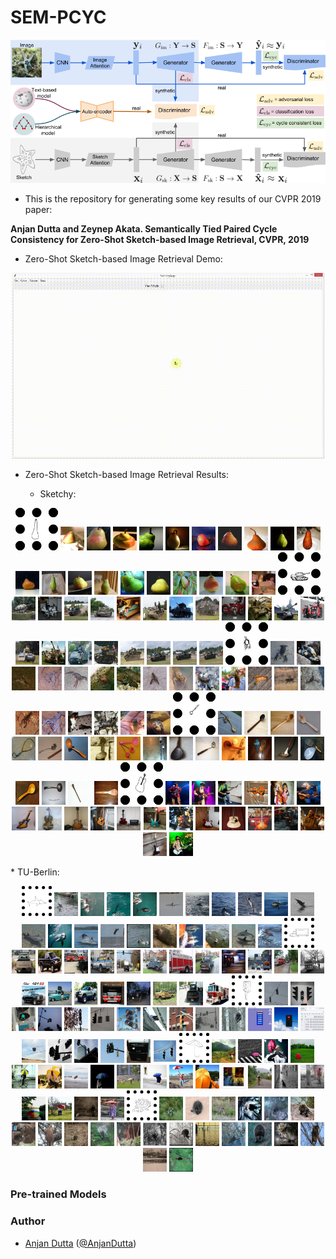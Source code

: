 # SEM-PCYC

<p align="center">
<img src="./figures/sem-pcyc.png" width="800">
</p>

* This is the repository for generating some key results of our CVPR 2019 paper:

**Anjan Dutta and Zeynep Akata. Semantically Tied Paired Cycle Consistency for Zero-Shot Sketch-based Image Retrieval, CVPR, 2019**

* Zero-Shot Sketch-based Image Retrieval Demo:

<p align="center">
<img src="./figures/sem-pcyc-demo.gif" width="500">
</p>

* Zero-Shot Sketch-based Image Retrieval Results:

    * Sketchy:

<p align="center">
<img src="./figures/qual_results/sketchy/3/pear.png" width="38" style="border:15px dotted black;"> <img src="./figures/qual_results/sketchy/3/1_1.png" width="38"> <img src="./figures/qual_results/sketchy/3/2_1.png" width="38"> <img src="./figures/qual_results/sketchy/3/3_1.png" width="38"> <img src="./figures/qual_results/sketchy/3/4_1.png" width="38"> <img src="./figures/qual_results/sketchy/3/5_1.png" width="38"> <img src="./figures/qual_results/sketchy/3/6_1.png" width="38"> <img src="./figures/qual_results/sketchy/3/7_1.png" width="38"> <img src="./figures/qual_results/sketchy/3/8_1.png" width="38"> <img src="./figures/qual_results/sketchy/3/9_1.png" width="38"> <img src="./figures/qual_results/sketchy/3/10_1.png" width="38"> <img src="./figures/qual_results/sketchy/3/11_1.png" width="38"> <img src="./figures/qual_results/sketchy/3/12_1.png" width="38"> <img src="./figures/qual_results/sketchy/3/13_1.png" width="38"> <img src="./figures/qual_results/sketchy/3/14_1.png" width="38"> <img src="./figures/qual_results/sketchy/3/15_1.png" width="38"> <img src="./figures/qual_results/sketchy/3/16_1.png" width="38"> <img src="./figures/qual_results/sketchy/3/17_1.png" width="38"> <img src="./figures/qual_results/sketchy/3/18_1.png" width="38"> <img src="./figures/qual_results/sketchy/3/19_1.png" width="38"> <img src="./figures/qual_results/sketchy/3/20_1.png" width="38">
<img src="./figures/qual_results/sketchy/4/tank.png" width="38" style="border:15px dotted black;"> <img src="./figures/qual_results/sketchy/4/1_1.png" width="38"> <img src="./figures/qual_results/sketchy/4/2_0.png" width="38"> <img src="./figures/qual_results/sketchy/4/3_1.png" width="38"> <img src="./figures/qual_results/sketchy/4/4_1.png" width="38"> <img src="./figures/qual_results/sketchy/4/5_1.png" width="38"> <img src="./figures/qual_results/sketchy/4/6_1.png" width="38"> <img src="./figures/qual_results/sketchy/4/7_1.png" width="38"> <img src="./figures/qual_results/sketchy/4/8_1.png" width="38"> <img src="./figures/qual_results/sketchy/4/9_0.png" width="38"> <img src="./figures/qual_results/sketchy/4/10_1.png" width="38"> <img src="./figures/qual_results/sketchy/4/11_1.png" width="38"> <img src="./figures/qual_results/sketchy/4/12_0.png" width="38"> <img src="./figures/qual_results/sketchy/4/13_1.png" width="38"> <img src="./figures/qual_results/sketchy/4/14_1.png" width="38"> <img src="./figures/qual_results/sketchy/4/15_1.png" width="38"> <img src="./figures/qual_results/sketchy/4/16_1.png" width="38"> <img src="./figures/qual_results/sketchy/4/17_1.png" width="38"> <img src="./figures/qual_results/sketchy/4/18_1.png" width="38"> <img src="./figures/qual_results/sketchy/4/19_1.png" width="38"> <img src="./figures/qual_results/sketchy/4/20_1.png" width="38">
<img src="./figures/qual_results/sketchy/13/lobster.png" width="38" style="border:15px dotted black;"> <img src="./figures/qual_results/sketchy/13/1_1.png" width="38"> <img src="./figures/qual_results/sketchy/13/2_1.png" width="38"> <img src="./figures/qual_results/sketchy/13/3_1.png" width="38"> <img src="./figures/qual_results/sketchy/13/4_1.png" width="38"> <img src="./figures/qual_results/sketchy/13/5_1.png" width="38"> <img src="./figures/qual_results/sketchy/13/6_1.png" width="38"> <img src="./figures/qual_results/sketchy/13/7_1.png" width="38"> <img src="./figures/qual_results/sketchy/13/8_1.png" width="38"> <img src="./figures/qual_results/sketchy/13/9_1.png" width="38"> <img src="./figures/qual_results/sketchy/13/10_1.png" width="38"> <img src="./figures/qual_results/sketchy/13/11_1.png" width="38"> <img src="./figures/qual_results/sketchy/13/12_1.png" width="38"> <img src="./figures/qual_results/sketchy/13/13_0.png" width="38"> <img src="./figures/qual_results/sketchy/13/14_1.png" width="38"> <img src="./figures/qual_results/sketchy/13/15_1.png" width="38"> <img src="./figures/qual_results/sketchy/13/16_1.png" width="38"> <img src="./figures/qual_results/sketchy/13/17_1.png" width="38"> <img src="./figures/qual_results/sketchy/13/18_1.png" width="38"> <img src="./figures/qual_results/sketchy/13/19_1.png" width="38"> <img src="./figures/qual_results/sketchy/13/20_1.png" width="38">
<img src="./figures/qual_results/sketchy/23/spoon.png" width="38" style="border:15px dotted black;"> <img src="./figures/qual_results/sketchy/23/1_1.png" width="38"> <img src="./figures/qual_results/sketchy/23/2_1.png" width="38"> <img src="./figures/qual_results/sketchy/23/3_1.png" width="38"> <img src="./figures/qual_results/sketchy/23/4_1.png" width="38"> <img src="./figures/qual_results/sketchy/23/5_0.png" width="38"> <img src="./figures/qual_results/sketchy/23/6_1.png" width="38"> <img src="./figures/qual_results/sketchy/23/7_1.png" width="38"> <img src="./figures/qual_results/sketchy/23/8_1.png" width="38"> <img src="./figures/qual_results/sketchy/23/9_1.png" width="38"> <img src="./figures/qual_results/sketchy/23/10_1.png" width="38"> <img src="./figures/qual_results/sketchy/23/11_1.png" width="38"> <img src="./figures/qual_results/sketchy/23/12_1.png" width="38"> <img src="./figures/qual_results/sketchy/23/13_1.png" width="38"> <img src="./figures/qual_results/sketchy/23/14_0.png" width="38"> <img src="./figures/qual_results/sketchy/23/15_1.png" width="38"> <img src="./figures/qual_results/sketchy/23/16_0.png" width="38"> <img src="./figures/qual_results/sketchy/23/17_1.png" width="38"> <img src="./figures/qual_results/sketchy/23/18_1.png" width="38"> <img src="./figures/qual_results/sketchy/23/19_1.png" width="38"> <img src="./figures/qual_results/sketchy/23/20_1.png" width="38">
<img src="./figures/qual_results/sketchy/27/guitar.png" width="38" style="border:15px dotted black;"> <img src="./figures/qual_results/sketchy/27/1_1.png" width="38"> <img src="./figures/qual_results/sketchy/27/2_1.png" width="38"> <img src="./figures/qual_results/sketchy/27/3_1.png" width="38"> <img src="./figures/qual_results/sketchy/27/4_0.png" width="38"> <img src="./figures/qual_results/sketchy/27/5_0.png" width="38"> <img src="./figures/qual_results/sketchy/27/6_1.png" width="38"> <img src="./figures/qual_results/sketchy/27/7_1.png" width="38"> <img src="./figures/qual_results/sketchy/27/8_0.png" width="38"> <img src="./figures/qual_results/sketchy/27/9_1.png" width="38"> <img src="./figures/qual_results/sketchy/27/10_1.png" width="38"> <img src="./figures/qual_results/sketchy/27/11_1.png" width="38"> <img src="./figures/qual_results/sketchy/27/12_1.png" width="38"> <img src="./figures/qual_results/sketchy/27/13_0.png" width="38"> <img src="./figures/qual_results/sketchy/27/14_1.png" width="38"> <img src="./figures/qual_results/sketchy/27/15_1.png" width="38"> <img src="./figures/qual_results/sketchy/27/16_1.png" width="38"> <img src="./figures/qual_results/sketchy/27/17_0.png" width="38"> <img src="./figures/qual_results/sketchy/27/18_0.png" width="38"> <img src="./figures/qual_results/sketchy/27/19_1.png" width="38"> <img src="./figures/qual_results/sketchy/27/20_1.png" width="38">
</p>
    * TU-Berlin:
<p align="center">
<img src="./figures/qual_results/tu-berlin/1/dolphin.png" width="38" style="border:5px dotted black;"> <img src="./figures/qual_results/tu-berlin/1/1_1.png" width="38"> <img src="./figures/qual_results/tu-berlin/1/2_1.png" width="38"> <img src="./figures/qual_results/tu-berlin/1/3_1.png" width="38"> <img src="./figures/qual_results/tu-berlin/1/4_1.png" width="38"> <img src="./figures/qual_results/tu-berlin/1/5_1.png" width="38"> <img src="./figures/qual_results/tu-berlin/1/6_1.png" width="38"> <img src="./figures/qual_results/tu-berlin/1/7_1.png" width="38"> <img src="./figures/qual_results/tu-berlin/1/8_1.png" width="38"> <img src="./figures/qual_results/tu-berlin/1/9_1.png" width="38"> <img src="./figures/qual_results/tu-berlin/1/10_1.png" width="38"> <img src="./figures/qual_results/tu-berlin/1/11_1.png" width="38"> <img src="./figures/qual_results/tu-berlin/1/12_1.png" width="38"> <img src="./figures/qual_results/tu-berlin/1/13_1.png" width="38"> <img src="./figures/qual_results/tu-berlin/1/14_1.png" width="38"> <img src="./figures/qual_results/tu-berlin/1/15_1.png" width="38"> <img src="./figures/qual_results/tu-berlin/1/16_0.png" width="38"> <img src="./figures/qual_results/tu-berlin/1/17_1.png" width="38"> <img src="./figures/qual_results/tu-berlin/1/18_1.png" width="38"> <img src="./figures/qual_results/tu-berlin/1/19_1.png" width="38"> <img src="./figures/qual_results/tu-berlin/1/20_1.png" width="38">
<img src="./figures/qual_results/tu-berlin/4/truck.png" width="38" style="border:5px dotted black;"> <img src="./figures/qual_results/tu-berlin/4/1_1.png" width="38"> <img src="./figures/qual_results/tu-berlin/4/2_1.png" width="38"> <img src="./figures/qual_results/tu-berlin/4/3_1.png" width="38"> <img src="./figures/qual_results/tu-berlin/4/4_1.png" width="38"> <img src="./figures/qual_results/tu-berlin/4/5_0.png" width="38"> <img src="./figures/qual_results/tu-berlin/4/6_1.png" width="38"> <img src="./figures/qual_results/tu-berlin/4/7_1.png" width="38"> <img src="./figures/qual_results/tu-berlin/4/8_1.png" width="38"> <img src="./figures/qual_results/tu-berlin/4/9_1.png" width="38"> <img src="./figures/qual_results/tu-berlin/4/10_0.png" width="38"> <img src="./figures/qual_results/tu-berlin/4/11_1.png" width="38"> <img src="./figures/qual_results/tu-berlin/4/12_1.png" width="38"> <img src="./figures/qual_results/tu-berlin/4/13_1.png" width="38"> <img src="./figures/qual_results/tu-berlin/4/14_1.png" width="38"> <img src="./figures/qual_results/tu-berlin/4/15_1.png" width="38"> <img src="./figures/qual_results/tu-berlin/4/16_1.png" width="38"> <img src="./figures/qual_results/tu-berlin/4/17_1.png" width="38"> <img src="./figures/qual_results/tu-berlin/4/18_1.png" width="38"> <img src="./figures/qual_results/tu-berlin/4/19_1.png" width="38"> <img src="./figures/qual_results/tu-berlin/4/20_1.png" width="38">
<img src="./figures/qual_results/tu-berlin/6/traffic_light.png" width="38" style="border:5px dotted black;"> <img src="./figures/qual_results/tu-berlin/6/1_1.png" width="38"> <img src="./figures/qual_results/tu-berlin/6/2_1.png" width="38"> <img src="./figures/qual_results/tu-berlin/6/3_1.png" width="38"> <img src="./figures/qual_results/tu-berlin/6/4_1.png" width="38"> <img src="./figures/qual_results/tu-berlin/6/5_1.png" width="38"> <img src="./figures/qual_results/tu-berlin/6/6_1.png" width="38"> <img src="./figures/qual_results/tu-berlin/6/7_1.png" width="38"> <img src="./figures/qual_results/tu-berlin/6/8_1.png" width="38"> <img src="./figures/qual_results/tu-berlin/6/9_1.png" width="38"> <img src="./figures/qual_results/tu-berlin/6/10_1.png" width="38"> <img src="./figures/qual_results/tu-berlin/6/11_0.png" width="38"> <img src="./figures/qual_results/tu-berlin/6/12_0.png" width="38"> <img src="./figures/qual_results/tu-berlin/6/13_1.png" width="38"> <img src="./figures/qual_results/tu-berlin/6/14_0.png" width="38"> <img src="./figures/qual_results/tu-berlin/6/15_1.png" width="38"> <img src="./figures/qual_results/tu-berlin/6/16_1.png" width="38"> <img src="./figures/qual_results/tu-berlin/6/17_1.png" width="38"> <img src="./figures/qual_results/tu-berlin/6/18_1.png" width="38"> <img src="./figures/qual_results/tu-berlin/6/19_0.png" width="38"> <img src="./figures/qual_results/tu-berlin/6/20_1.png" width="38">
<img src="./figures/qual_results/tu-berlin/7/umbrella.png" width="38" style="border:5px dotted black;"> <img src="./figures/qual_results/tu-berlin/7/1_1.png" width="38"> <img src="./figures/qual_results/tu-berlin/7/2_1.png" width="38"> <img src="./figures/qual_results/tu-berlin/7/3_1.png" width="38"> <img src="./figures/qual_results/tu-berlin/7/4_1.png" width="38"> <img src="./figures/qual_results/tu-berlin/7/5_1.png" width="38"> <img src="./figures/qual_results/tu-berlin/7/6_1.png" width="38"> <img src="./figures/qual_results/tu-berlin/7/7_1.png" width="38"> <img src="./figures/qual_results/tu-berlin/7/8_1.png" width="38"> <img src="./figures/qual_results/tu-berlin/7/9_1.png" width="38"> <img src="./figures/qual_results/tu-berlin/7/10_1.png" width="38"> <img src="./figures/qual_results/tu-berlin/7/11_1.png" width="38"> <img src="./figures/qual_results/tu-berlin/7/12_1.png" width="38"> <img src="./figures/qual_results/tu-berlin/7/13_0.png" width="38"> <img src="./figures/qual_results/tu-berlin/7/14_1.png" width="38"> <img src="./figures/qual_results/tu-berlin/7/15_1.png" width="38"> <img src="./figures/qual_results/tu-berlin/7/16_1.png" width="38"> <img src="./figures/qual_results/tu-berlin/7/17_1.png" width="38"> <img src="./figures/qual_results/tu-berlin/7/18_1.png" width="38"> <img src="./figures/qual_results/tu-berlin/7/19_1.png" width="38"> <img src="./figures/qual_results/tu-berlin/7/20_1.png" width="38">
<img src="./figures/qual_results/tu-berlin/9/hedgehog.png" width="38" style="border:5px dotted black;"> <img src="./figures/qual_results/tu-berlin/9/1_1.png" width="38"> <img src="./figures/qual_results/tu-berlin/9/2_1.png" width="38"> <img src="./figures/qual_results/tu-berlin/9/3_1.png" width="38"> <img src="./figures/qual_results/tu-berlin/9/4_1.png" width="38"> <img src="./figures/qual_results/tu-berlin/9/5_1.png" width="38"> <img src="./figures/qual_results/tu-berlin/9/6_1.png" width="38"> <img src="./figures/qual_results/tu-berlin/9/7_1.png" width="38"> <img src="./figures/qual_results/tu-berlin/9/8_1.png" width="38"> <img src="./figures/qual_results/tu-berlin/9/9_1.png" width="38"> <img src="./figures/qual_results/tu-berlin/9/10_1.png" width="38"> <img src="./figures/qual_results/tu-berlin/9/11_1.png" width="38"> <img src="./figures/qual_results/tu-berlin/9/12_1.png" width="38"> <img src="./figures/qual_results/tu-berlin/9/13_1.png" width="38"> <img src="./figures/qual_results/tu-berlin/9/14_0.png" width="38"> <img src="./figures/qual_results/tu-berlin/9/15_1.png" width="38"> <img src="./figures/qual_results/tu-berlin/9/16_1.png" width="38"> <img src="./figures/qual_results/tu-berlin/9/17_1.png" width="38"> <img src="./figures/qual_results/tu-berlin/9/18_1.png" width="38"> <img src="./figures/qual_results/tu-berlin/9/19_0.png" width="38"> <img src="./figures/qual_results/tu-berlin/9/20_1.png" width="38">
</p>

### Pre-trained Models

### Author
* [Anjan Dutta](https://sites.google.com/site/2adutta/) ([@AnjanDutta](https://github.com/AnjanDutta))